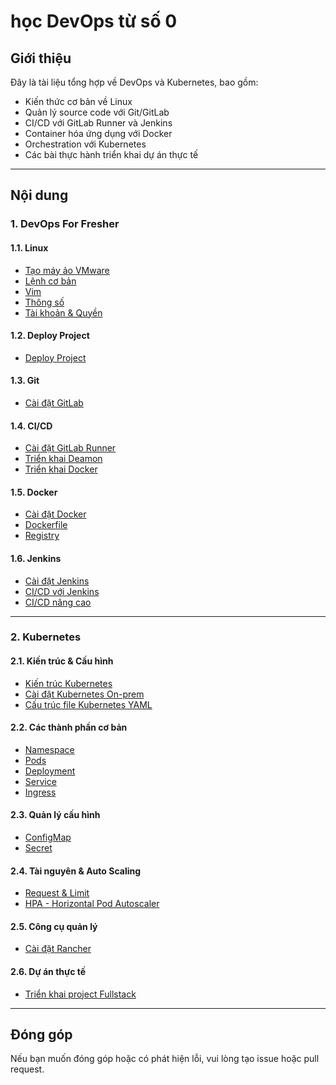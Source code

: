 # học DevOps từ số 0

## Giới thiệu

Đây là tài liệu tổng hợp về DevOps và Kubernetes, bao gồm:

- Kiến thức cơ bản về Linux
- Quản lý source code với Git/GitLab
- CI/CD với GitLab Runner và Jenkins
- Container hóa ứng dụng với Docker
- Orchestration với Kubernetes
- Các bài thực hành triển khai dự án thực tế

---

## Nội dung

### 1. DevOps For Fresher

#### 1.1. Linux

- [Tạo máy ảo VMware](1-DevOps_For_Fresher/1-Linux/1-Tạo_máy_ảo_VMware.md)
- [Lệnh cơ bản](1-DevOps_For_Fresher/1-Linux/2-Lệnh_cơ_bản.md)
- [Vim](1-DevOps_For_Fresher/1-Linux/3-Vim.md)
- [Thông số](1-DevOps_For_Fresher/1-Linux/4-Thông_số.md)
- [Tài khoản & Quyền](1-DevOps_For_Fresher/1-Linux/5-Tài_khoản_Quyền.md)

#### 1.2. Deploy Project

- [Deploy Project](1-DevOps_For_Fresher/2-Depoly_project/2-Depoly_project.md)

#### 1.3. Git

- [Cài đặt GitLab](1-DevOps_For_Fresher/3-Git/1-Cài_đặt_GitLab.md)

#### 1.4. CI/CD

- [Cài đặt GitLab Runner](1-DevOps_For_Fresher/4-CICD/1-Gitlab_Runner/1.%20Cài_đặt.md)
- [Triển khai Deamon](1-DevOps_For_Fresher/4-CICD/1-Gitlab_Runner/2-Triền_khai_Deamon.md)
- [Triển khai Docker](1-DevOps_For_Fresher/4-CICD/1-Gitlab_Runner/3-Triển_khai_Docker.md)

#### 1.5. Docker

- [Cài đặt Docker](1-DevOps_For_Fresher/5-Docker/1-Cài%20đặt%20docker.md)
- [Dockerfile](1-DevOps_For_Fresher/5-Docker/2-Dockerfile.md)
- [Registry](1-DevOps_For_Fresher/5-Docker/3-Registry.md)

#### 1.6. Jenkins

- [Cài đặt Jenkins](1-DevOps_For_Fresher/6-Jenkins/1-Cài%20đặt.md)
- [CI/CD với Jenkins](1-DevOps_For_Fresher/6-Jenkins/2-CICD.md)
- [CI/CD nâng cao](1-DevOps_For_Fresher/6-Jenkins/3-CICD%20nâng%20cao.md)

---

### 2. Kubernetes

#### 2.1. Kiến trúc & Cấu hình

- [Kiến trúc Kubernetes](2-Kubenertes/1-Kiến_trúc_k8s/1-Kiến_trúc_k8s.md)
- [Cài đặt Kubernetes On-prem](2-Kubenertes/2-Cài_đặt_k8s/1-On-prem.md)
- [Cấu trúc file Kubernetes YAML](2-Kubenertes/1-Cấu_trúc_file_k8s_yml/3-Cấu_trúc_file_k8s_yml.md)

#### 2.2. Các thành phần cơ bản

- [Namespace](2-Kubenertes/4-Namespace/1-Namespace.md)
- [Pods](2-Kubenertes/6-Pods/1-Pods.md)
- [Deployment](2-Kubenertes/7-Deployment/1-Deployment.md)
- [Service](2-Kubenertes/8-Service/1-Service.md)
- [Ingress](2-Kubenertes/9-ingress/1-ingress.md)

#### 2.3. Quản lý cấu hình

- [ConfigMap](2-Kubenertes/11-ConfigMap/1-ConfigMap.md)
- [Secret](2-Kubenertes/12-Secret/1-Secret.md)

#### 2.4. Tài nguyên & Auto Scaling

- [Request & Limit](2-Kubenertes/13-Request_Limit/1-Request_Limit.md)
- [HPA - Horizontal Pod Autoscaler](2-Kubenertes/14-HPA_HorizontalPodAutoscaler/1-HPA_HorizontalPodAutoscaler.md)

#### 2.5. Công cụ quản lý

- [Cài đặt Rancher](2-Kubenertes/5-Rancher/1-Cài_đặt_rancher.md)

#### 2.6. Dự án thực tế

- [Triển khai project Fullstack](2-Kubenertes/10-Triển_khai_project_Fullstack/1-Triển_khai_project_Fullstack.md)

---

## Đóng góp

Nếu bạn muốn đóng góp hoặc có phát hiện lỗi, vui lòng tạo issue hoặc pull request.
